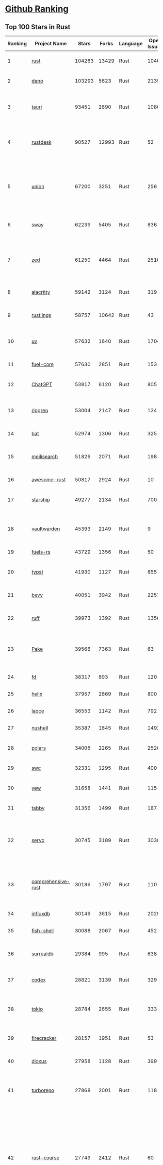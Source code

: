 [Github Ranking](../README.md)
==========

## Top 100 Stars in Rust

| Ranking | Project Name | Stars | Forks | Language | Open Issues | Description | Last Commit |
| ------- | ------------ | ----- | ----- | -------- | ----------- | ----------- | ----------- |
| 1 | [rust](https://github.com/rust-lang/rust) | 104263 | 13429 | Rust | 10461 | Empowering everyone to build reliable and efficient software. | 2025-06-12T19:00:21Z |
| 2 | [deno](https://github.com/denoland/deno) | 103293 | 5623 | Rust | 2135 | A modern runtime for JavaScript and TypeScript. | 2025-06-12T16:23:06Z |
| 3 | [tauri](https://github.com/tauri-apps/tauri) | 93451 | 2890 | Rust | 1080 | Build smaller, faster, and more secure desktop and mobile applications with a web frontend. | 2025-06-11T13:37:00Z |
| 4 | [rustdesk](https://github.com/rustdesk/rustdesk) | 90527 | 12993 | Rust | 52 | An open-source remote desktop application designed for self-hosting, as an alternative to TeamViewer. | 2025-06-12T16:43:00Z |
| 5 | [union](https://github.com/unionlabs/union) | 67200 | 3251 | Rust | 256 | The trust-minimized, zero-knowledge bridging protocol, designed for censorship resistance, extremely high security, and usage in decentralized finance. | 2025-06-12T16:45:39Z |
| 6 | [sway](https://github.com/FuelLabs/sway) | 62239 | 5405 | Rust | 836 | 🌴 Empowering everyone to build reliable and efficient smart contracts. | 2025-06-12T16:51:20Z |
| 7 | [zed](https://github.com/zed-industries/zed) | 61250 | 4464 | Rust | 2510 | Code at the speed of thought – Zed is a high-performance, multiplayer code editor from the creators of Atom and Tree-sitter. | 2025-06-12T18:55:12Z |
| 8 | [alacritty](https://github.com/alacritty/alacritty) | 59142 | 3124 | Rust | 319 | A cross-platform, OpenGL terminal emulator. | 2025-05-31T01:29:24Z |
| 9 | [rustlings](https://github.com/rust-lang/rustlings) | 58757 | 10642 | Rust | 43 | :crab: Small exercises to get you used to reading and writing Rust code! | 2025-06-03T08:32:01Z |
| 10 | [uv](https://github.com/astral-sh/uv) | 57632 | 1640 | Rust | 1704 | An extremely fast Python package and project manager, written in Rust. | 2025-06-12T18:32:15Z |
| 11 | [fuel-core](https://github.com/FuelLabs/fuel-core) | 57630 | 2851 | Rust | 153 | Rust full node implementation of the Fuel v2 protocol. | 2025-06-12T16:39:47Z |
| 12 | [ChatGPT](https://github.com/lencx/ChatGPT) | 53817 | 6120 | Rust | 805 | 🔮 ChatGPT Desktop Application (Mac, Windows and Linux) | 2024-08-29T17:58:11Z |
| 13 | [ripgrep](https://github.com/BurntSushi/ripgrep) | 53004 | 2147 | Rust | 124 | ripgrep recursively searches directories for a regex pattern while respecting your gitignore | 2025-05-30T12:30:52Z |
| 14 | [bat](https://github.com/sharkdp/bat) | 52974 | 1306 | Rust | 325 | A cat(1) clone with wings. | 2025-06-02T16:50:38Z |
| 15 | [meilisearch](https://github.com/meilisearch/meilisearch) | 51829 | 2071 | Rust | 198 | A lightning-fast search engine API bringing AI-powered hybrid search to your sites and applications. | 2025-06-12T17:34:41Z |
| 16 | [awesome-rust](https://github.com/rust-unofficial/awesome-rust) | 50817 | 2924 | Rust | 10 | A curated list of Rust code and resources. | 2025-06-11T13:43:00Z |
| 17 | [starship](https://github.com/starship/starship) | 49277 | 2134 | Rust | 700 | ☄🌌️  The minimal, blazing-fast, and infinitely customizable prompt for any shell! | 2025-06-12T01:36:00Z |
| 18 | [vaultwarden](https://github.com/dani-garcia/vaultwarden) | 45393 | 2149 | Rust | 9 | Unofficial Bitwarden compatible server written in Rust, formerly known as bitwarden_rs | 2025-06-02T19:47:12Z |
| 19 | [fuels-rs](https://github.com/FuelLabs/fuels-rs) | 43729 | 1356 | Rust | 50 | Fuel Network Rust SDK | 2025-06-12T10:36:14Z |
| 20 | [typst](https://github.com/typst/typst) | 41930 | 1127 | Rust | 855 | A new markup-based typesetting system that is powerful and easy to learn. | 2025-06-12T14:18:58Z |
| 21 | [bevy](https://github.com/bevyengine/bevy) | 40051 | 3942 | Rust | 2257 | A refreshingly simple data-driven game engine built in Rust | 2025-06-12T18:41:06Z |
| 22 | [ruff](https://github.com/astral-sh/ruff) | 39973 | 1392 | Rust | 1356 | An extremely fast Python linter and code formatter, written in Rust. | 2025-06-12T19:00:06Z |
| 23 | [Pake](https://github.com/tw93/Pake) | 39566 | 7363 | Rust | 63 | 🤱🏻 Turn any webpage into a desktop app with Rust.  🤱🏻 利用 Rust 轻松构建轻量级多端桌面应用 | 2025-03-25T12:35:16Z |
| 24 | [fd](https://github.com/sharkdp/fd) | 38317 | 893 | Rust | 120 | A simple, fast and user-friendly alternative to 'find' | 2025-06-08T21:08:34Z |
| 25 | [helix](https://github.com/helix-editor/helix) | 37957 | 2869 | Rust | 800 | A post-modern modal text editor. | 2025-06-12T14:28:09Z |
| 26 | [lapce](https://github.com/lapce/lapce) | 36553 | 1142 | Rust | 792 | Lightning-fast and Powerful Code Editor written in Rust | 2025-06-12T00:46:13Z |
| 27 | [nushell](https://github.com/nushell/nushell) | 35387 | 1845 | Rust | 1492 | A new type of shell | 2025-06-12T18:34:52Z |
| 28 | [polars](https://github.com/pola-rs/polars) | 34006 | 2265 | Rust | 2526 | Dataframes powered by a multithreaded, vectorized query engine, written in Rust | 2025-06-12T13:30:31Z |
| 29 | [swc](https://github.com/swc-project/swc) | 32331 | 1295 | Rust | 400 | Rust-based platform for the Web | 2025-06-12T18:20:31Z |
| 30 | [yew](https://github.com/yewstack/yew) | 31658 | 1441 | Rust | 115 | Rust / Wasm framework for creating reliable and efficient web applications | 2025-06-01T03:26:00Z |
| 31 | [tabby](https://github.com/TabbyML/tabby) | 31356 | 1499 | Rust | 187 | Self-hosted AI coding assistant | 2025-06-11T11:40:51Z |
| 32 | [servo](https://github.com/servo/servo) | 30745 | 3189 | Rust | 3038 | Servo aims to empower developers with a lightweight, high-performance alternative for embedding web technologies in applications. | 2025-06-12T18:00:07Z |
| 33 | [comprehensive-rust](https://github.com/google/comprehensive-rust) | 30186 | 1797 | Rust | 110 | This is the Rust course used by the Android team at Google. It provides you the material to quickly teach Rust. | 2025-06-12T10:27:24Z |
| 34 | [influxdb](https://github.com/influxdata/influxdb) | 30149 | 3615 | Rust | 2029 | Scalable datastore for metrics, events, and real-time analytics | 2025-06-12T17:39:16Z |
| 35 | [fish-shell](https://github.com/fish-shell/fish-shell) | 30088 | 2067 | Rust | 452 | The user-friendly command line shell. | 2025-06-12T09:25:32Z |
| 36 | [surrealdb](https://github.com/surrealdb/surrealdb) | 29384 | 995 | Rust | 638 | A scalable, distributed, collaborative, document-graph database, for the realtime web | 2025-06-12T15:50:37Z |
| 37 | [codex](https://github.com/openai/codex) | 28821 | 3139 | Rust | 329 | Lightweight coding agent that runs in your terminal | 2025-06-12T06:31:46Z |
| 38 | [tokio](https://github.com/tokio-rs/tokio) | 28784 | 2655 | Rust | 333 | A runtime for writing reliable asynchronous applications with Rust. Provides I/O, networking, scheduling, timers, ... | 2025-06-11T08:07:35Z |
| 39 | [firecracker](https://github.com/firecracker-microvm/firecracker) | 28157 | 1951 | Rust | 53 | Secure and fast microVMs for serverless computing. | 2025-06-12T12:04:48Z |
| 40 | [dioxus](https://github.com/DioxusLabs/dioxus) | 27958 | 1128 | Rust | 399 | Fullstack app framework for web, desktop, mobile, and more. | 2025-06-09T18:08:28Z |
| 41 | [turborepo](https://github.com/vercel/turborepo) | 27868 | 2001 | Rust | 118 | Build system optimized for JavaScript and TypeScript, written in Rust | 2025-06-11T01:46:26Z |
| 42 | [rust-course](https://github.com/sunface/rust-course) | 27749 | 2412 | Rust | 60 | “连续八年成为全世界最受喜爱的语言，无 GC 也无需手动内存管理、极高的性能和安全性、过程/OO/函数式编程、优秀的包管理、JS 未来基石" — 工作之余的第二语言来试试 Rust 吧。本书拥有全面且深入的讲解、生动贴切的示例、德芙般丝滑的内容，这可能是目前最用心的 Rust 中文学习教程 / Book  | 2025-05-27T03:47:44Z |
| 43 | [linera-protocol](https://github.com/linera-io/linera-protocol) | 27410 | 1784 | Rust | 465 | Main repository for the Linera protocol | 2025-06-11T17:36:31Z |
| 44 | [zoxide](https://github.com/ajeetdsouza/zoxide) | 27069 | 634 | Rust | 101 | A smarter cd command. Supports all major shells. | 2025-05-30T23:23:54Z |
| 45 | [iced](https://github.com/iced-rs/iced) | 26772 | 1318 | Rust | 314 | A cross-platform GUI library for Rust, inspired by Elm | 2025-06-10T00:32:41Z |
| 46 | [delta](https://github.com/dandavison/delta) | 26415 | 418 | Rust | 267 | A syntax-highlighting pager for git, diff, grep, and blame output | 2025-05-02T15:41:04Z |
| 47 | [just](https://github.com/casey/just) | 25870 | 549 | Rust | 300 | 🤖 Just a command runner | 2025-06-09T22:35:45Z |
| 48 | [yazi](https://github.com/sxyazi/yazi) | 25726 | 551 | Rust | 41 | 💥 Blazing fast terminal file manager written in Rust, based on async I/O. | 2025-06-11T07:38:35Z |
| 49 | [hyperfine](https://github.com/sharkdp/hyperfine) | 25305 | 403 | Rust | 40 | A command-line benchmarking tool | 2025-05-01T02:03:20Z |
| 50 | [Rocket](https://github.com/rwf2/Rocket) | 25196 | 1600 | Rust | 49 | A web framework for Rust. | 2025-05-04T10:05:41Z |
| 51 | [egui](https://github.com/emilk/egui) | 25104 | 1757 | Rust | 788 | egui: an easy-to-use immediate mode GUI in Rust that runs on both web and native | 2025-06-12T11:31:43Z |
| 52 | [zellij](https://github.com/zellij-org/zellij) | 24539 | 752 | Rust | 1132 | A terminal workspace with batteries included | 2025-06-11T17:56:13Z |
| 53 | [sniffnet](https://github.com/GyulyVGC/sniffnet) | 24402 | 760 | Rust | 34 | Comfortably monitor your Internet traffic 🕵️‍♂️ | 2025-06-11T03:11:58Z |
| 54 | [pingora](https://github.com/cloudflare/pingora) | 24391 | 1407 | Rust | 137 | A library for building fast, reliable and evolvable network services. | 2025-05-30T19:11:10Z |
| 55 | [atuin](https://github.com/atuinsh/atuin) | 24235 | 658 | Rust | 329 | ✨ Magical shell history | 2025-06-11T18:12:20Z |
| 56 | [qdrant](https://github.com/qdrant/qdrant) | 24112 | 1652 | Rust | 327 | Qdrant - High-performance, massive-scale Vector Database and Vector Search Engine for the next generation of AI. Also available in the cloud https://cloud.qdrant.io/ | 2025-06-12T17:28:27Z |
| 57 | [Rust](https://github.com/TheAlgorithms/Rust) | 24094 | 2398 | Rust | 2 |  All Algorithms implemented in Rust  | 2025-06-10T20:50:13Z |
| 58 | [exa](https://github.com/ogham/exa) | 23965 | 662 | Rust | 199 | A modern replacement for ‘ls’. | 2024-09-24T15:18:09Z |
| 59 | [czkawka](https://github.com/qarmin/czkawka) | 23964 | 749 | Rust | 465 | Multi functional app to find duplicates, empty folders, similar images etc. | 2025-05-10T10:51:17Z |
| 60 | [tools](https://github.com/rome/tools) | 23630 | 658 | Rust | 86 | Unified developer tools for JavaScript, TypeScript, and the web | 2023-09-04T08:42:49Z |
| 61 | [actix-web](https://github.com/actix/actix-web) | 23067 | 1744 | Rust | 185 | Actix Web is a powerful, pragmatic, and extremely fast web framework for Rust. | 2025-06-09T01:00:00Z |
| 62 | [difftastic](https://github.com/Wilfred/difftastic) | 22378 | 378 | Rust | 208 | a structural diff that understands syntax 🟥🟩 | 2025-06-08T09:04:42Z |
| 63 | [axum](https://github.com/tokio-rs/axum) | 21920 | 1188 | Rust | 49 | Ergonomic and modular web framework built with Tokio, Tower, and Hyper | 2025-06-08T09:35:54Z |
| 64 | [anki](https://github.com/ankitects/anki) | 21895 | 2363 | Rust | 204 | Anki's shared backend and web components, and the Qt frontend | 2025-06-12T05:22:43Z |
| 65 | [fnm](https://github.com/Schniz/fnm) | 21135 | 552 | Rust | 275 | 🚀 Fast and simple Node.js version manager, built in Rust | 2025-06-10T09:36:10Z |
| 66 | [tree-sitter](https://github.com/tree-sitter/tree-sitter) | 20949 | 1863 | Rust | 162 | An incremental parsing system for programming tools | 2025-06-11T16:21:15Z |
| 67 | [sonic](https://github.com/valeriansaliou/sonic) | 20782 | 599 | Rust | 64 | 🦔 Fast, lightweight & schema-less search backend. An alternative to Elasticsearch that runs on a few MBs of RAM. | 2025-01-06T21:19:17Z |
| 68 | [hyperswitch](https://github.com/juspay/hyperswitch) | 20737 | 3411 | Rust | 635 | An open source payments switch written in Rust to make payments fast, reliable and affordable | 2025-06-12T16:56:56Z |
| 69 | [coreutils](https://github.com/uutils/coreutils) | 20732 | 1496 | Rust | 359 | Cross-platform Rust rewrite of the GNU coreutils | 2025-06-12T14:27:25Z |
| 70 | [wezterm](https://github.com/wezterm/wezterm) | 20678 | 932 | Rust | 1199 | A GPU-accelerated cross-platform terminal emulator and multiplexer written by @wez and implemented in Rust | 2025-06-04T13:02:20Z |
| 71 | [chroma](https://github.com/chroma-core/chroma) | 20435 | 1644 | Rust | 307 | the AI-native open-source embedding database | 2025-06-12T18:58:50Z |
| 72 | [RustPython](https://github.com/RustPython/RustPython) | 20150 | 1317 | Rust | 319 | A Python Interpreter written in Rust | 2025-06-09T09:16:54Z |
| 73 | [xi-editor](https://github.com/xi-editor/xi-editor) | 19820 | 702 | Rust | 135 | A modern editor with a backend written in Rust. | 2024-03-19T00:11:37Z |
| 74 | [mdBook](https://github.com/rust-lang/mdBook) | 19799 | 1737 | Rust | 526 | Create book from markdown files. Like Gitbook but implemented in Rust | 2025-06-09T15:29:09Z |
| 75 | [wasmer](https://github.com/wasmerio/wasmer) | 19798 | 887 | Rust | 237 | 🚀 Fast, secure, lightweight containers based on WebAssembly | 2025-06-12T17:27:33Z |
| 76 | [gitui](https://github.com/gitui-org/gitui) | 19725 | 620 | Rust | 187 | Blazing 💥 fast terminal-ui for git written in rust 🦀 | 2025-06-09T03:20:21Z |
| 77 | [vector](https://github.com/vectordotdev/vector) | 19706 | 1766 | Rust | 1933 | A high-performance observability data pipeline. | 2025-06-12T17:30:34Z |
| 78 | [gleam](https://github.com/gleam-lang/gleam) | 19399 | 825 | Rust | 155 | ⭐️ A friendly language for building type-safe, scalable systems! | 2025-06-12T12:13:56Z |
| 79 | [slint](https://github.com/slint-ui/slint) | 19394 | 688 | Rust | 698 | Slint is an open-source declarative GUI toolkit to build native user interfaces for Rust, C++, JavaScript, or Python apps. | 2025-06-12T16:21:29Z |
| 80 | [biome](https://github.com/biomejs/biome) | 19271 | 598 | Rust | 181 | A toolchain for web projects, aimed to provide functionalities to maintain them. Biome offers formatter and linter, usable via CLI and LSP. | 2025-06-12T18:31:02Z |
| 81 | [Bend](https://github.com/HigherOrderCO/Bend) | 18787 | 462 | Rust | 93 | A massively parallel, high-level programming language | 2025-06-03T17:36:56Z |
| 82 | [relay](https://github.com/facebook/relay) | 18636 | 1854 | Rust | 591 | Relay is a JavaScript framework for building data-driven React applications. | 2025-06-12T03:14:57Z |
| 83 | [neon](https://github.com/neondatabase/neon) | 18636 | 681 | Rust | 638 | Neon: Serverless Postgres. We separated storage and compute to offer autoscaling, code-like database branching, and scale to zero. | 2025-06-12T18:56:44Z |
| 84 | [cube](https://github.com/cube-js/cube) | 18604 | 1843 | Rust | 631 | 📊 Cube’s universal semantic layer platform is the next evolution of OLAP technology for AI, BI, spreadsheets, and embedded analytics | 2025-06-12T16:59:00Z |
| 85 | [leptos](https://github.com/leptos-rs/leptos) | 18573 | 769 | Rust | 90 | Build fast web applications with Rust. | 2025-06-12T01:31:47Z |
| 86 | [spotify-tui](https://github.com/Rigellute/spotify-tui) | 18232 | 542 | Rust | 272 | Spotify for the terminal written in Rust 🚀 | 2024-04-04T15:03:12Z |
| 87 | [candle](https://github.com/huggingface/candle) | 17386 | 1119 | Rust | 424 | Minimalist ML framework for Rust | 2025-06-07T14:02:58Z |
| 88 | [universal-android-debloater](https://github.com/0x192/universal-android-debloater) | 17093 | 886 | Rust | 458 | Cross-platform GUI written in Rust using ADB to debloat non-rooted android devices. Improve your privacy, the security and battery life of your device. | 2024-08-02T16:16:12Z |
| 89 | [SpacetimeDB](https://github.com/clockworklabs/SpacetimeDB) | 16762 | 570 | Rust | 378 | Multiplayer at the speed of light | 2025-06-12T17:26:11Z |
| 90 | [ruffle](https://github.com/ruffle-rs/ruffle) | 16757 | 889 | Rust | 5705 | A Flash Player emulator written in Rust | 2025-06-12T07:21:28Z |
| 91 | [diem](https://github.com/diem/diem) | 16697 | 2581 | Rust | 357 | Diem’s mission is to build a trusted and innovative financial network that empowers people and businesses around the world. | 2025-05-13T05:57:59Z |
| 92 | [RustScan](https://github.com/bee-san/RustScan) | 16651 | 1126 | Rust | 27 | 🤖 The Modern Port Scanner 🤖 | 2025-06-10T09:31:23Z |
| 93 | [wasmtime](https://github.com/bytecodealliance/wasmtime) | 16502 | 1435 | Rust | 724 | A lightweight WebAssembly runtime that is fast, secure, and standards-compliant | 2025-06-12T18:44:45Z |
| 94 | [pyxel](https://github.com/kitao/pyxel) | 16391 | 886 | Rust | 11 | A retro game engine for Python | 2025-06-07T15:41:47Z |
| 95 | [book](https://github.com/rust-lang/book) | 16232 | 3658 | Rust | 170 | The Rust Programming Language | 2025-06-03T21:08:13Z |
| 96 | [mise](https://github.com/jdx/mise) | 16012 | 530 | Rust | 25 | dev tools, env vars, task runner | 2025-06-12T15:59:36Z |
| 97 | [jj](https://github.com/jj-vcs/jj) | 15984 | 538 | Rust | 487 | A Git-compatible VCS that is both simple and powerful | 2025-06-12T14:05:49Z |
| 98 | [tikv](https://github.com/tikv/tikv) | 15893 | 2190 | Rust | 1230 | Distributed transactional key-value database, originally created to complement TiDB | 2025-06-12T17:21:13Z |
| 99 | [navi](https://github.com/denisidoro/navi) | 15851 | 530 | Rust | 90 | An interactive cheatsheet tool for the command-line | 2025-06-10T09:11:21Z |
| 100 | [eza](https://github.com/eza-community/eza) | 15793 | 297 | Rust | 200 | A modern alternative to ls | 2025-06-09T21:04:39Z |

